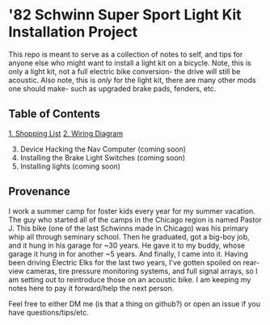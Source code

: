 # '82 Schwinn Super Sport Light Kit Installation Project

This repo is meant to serve as a collection of notes to self, and tips for 
anyone else who might want to install a light kit on a bicycle. Note, this 
is only a light kit, not a full electric bike conversion- the drive will 
still be acoustic. Also note, this is _only_ for the light kit, there are 
many other mods one should make- such as upgraded brake pads, fenders, etc.

## Table of Contents

[1. Shopping List](shopping-list.md)
[2. Wiring Diagram](wiring.md)

3. Device Hacking the Nav Computer (coming soon)
4. Installing the Brake Light Switches (coming soon)
5. Installing lights (coming soon)

## Provenance

I work a summer camp for foster kids every year for my summer vacation. The 
guy who started all of the camps in the Chicago region is named Pastor J. 
This bike (one of the last Schwinns made in Chicago) was his primary whip 
all through seminary school. Then he graduated, got a big-boy job, and it 
hung in his garage for ~30 years. He gave it to my buddy, whose garage it 
hung in for another ~5 years. And finally, I came into it. Having been 
driving Electric Elks for the last two years, I've gotten spoiled on 
rear-view cameras, tire pressure monitoring systems, and full signal arrays, so 
I am setting out to reintroduce those on an acoustic bike. I am keeping my 
notes here to pay it forward/help the next person. 

Feel free to either DM me (is that a thing on github?) or open an issue if 
you have questions/tips/etc. 